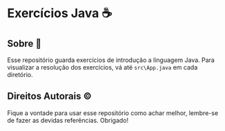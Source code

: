 # Exercícios Java ☕


## Sobre :page_facing_up:

Esse repositório guarda exercícios de introdução a linguagem Java.
Para visualizar a resolução dos exercícios, vá até `src\App.java` em cada diretório.

## Direitos Autorais ©️

Fique a vontade para usar esse repositório como achar melhor, lembre-se de fazer as devidas referências. Obrigado!
